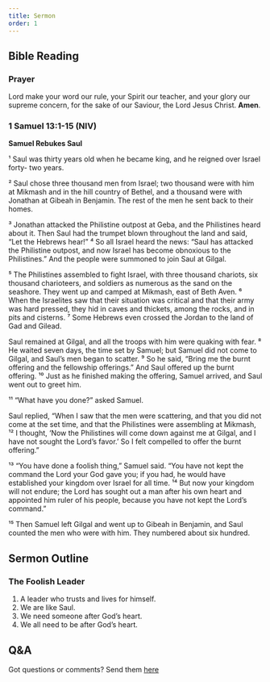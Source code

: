 ```yaml
---
title: Sermon 
order: 1
---
```


## Bible Reading

### Prayer
Lord make your word our rule, your Spirit our teacher, and your glory our supreme concern, for the sake of our Saviour, the Lord Jesus Christ. **Amen**.

### 1 Samuel 13:1-15 (NIV)
**Samuel Rebukes Saul**

¹ Saul was thirty years old when he became king, and he reigned over Israel forty- two years.

² Saul chose three thousand men from Israel; two thousand were with him at Mikmash and in the hill country of Bethel, and a thousand were with Jonathan at Gibeah in Benjamin. The rest of the men he sent back to their homes.

³ Jonathan attacked the Philistine outpost at Geba, and the Philistines heard about it. Then Saul had the trumpet blown throughout the land and said, “Let the Hebrews hear!” ⁴ So all Israel heard the news: “Saul has attacked the Philistine outpost, and now Israel has become obnoxious to the Philistines.” And the people were summoned to join Saul at Gilgal.

⁵ The Philistines assembled to fight Israel, with three thousand chariots, six thousand charioteers, and soldiers as numerous as the sand on the seashore. They went up and camped at Mikmash, east of Beth Aven. ⁶ When the Israelites saw that their situation was critical and that their army was hard pressed, they hid in caves and thickets, among the rocks, and in pits and cisterns. ⁷ Some Hebrews even crossed the Jordan to the land of Gad and Gilead.

Saul remained at Gilgal, and all the troops with him were quaking with fear. ⁸ He waited seven days, the time set by Samuel; but Samuel did not come to Gilgal, and Saul’s men began to scatter. ⁹ So he said, “Bring me the burnt offering and the fellowship offerings.” And Saul offered up the burnt offering. ¹⁰ Just as he finished making the offering, Samuel arrived, and Saul went out to greet him.

¹¹ “What have you done?” asked Samuel.

Saul replied, “When I saw that the men were scattering, and that you did not come at the set time, and that the Philistines were assembling at Mikmash, ¹² I thought, ‘Now the Philistines will come down against me at Gilgal, and I have not sought the Lord’s favor.’ So I felt compelled to offer the burnt offering.”

¹³ “You have done a foolish thing,” Samuel said. “You have not kept the command the Lord your God gave you; if you had, he would have established your kingdom over Israel for all time. ¹⁴ But now your kingdom will not endure; the Lord has sought out a man after his own heart and appointed him ruler of his people, because you have not kept the Lord’s command.”

¹⁵ Then Samuel left Gilgal and went up to Gibeah in Benjamin, and Saul counted the men who were with him. They numbered about six hundred.

## Sermon Outline

### The Foolish Leader

1.  A leader who trusts and lives for himself. 
2.  We are like Saul. 
3.  We need someone after God’s heart. 
4.  We all need to be after God’s heart.  

## Q&A
Got questions or comments? Send them [here](https://tinyurl.com/SGHACQuestionsAnswers)
